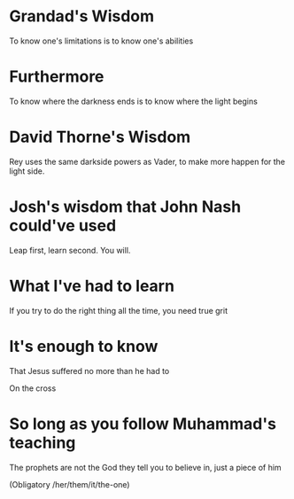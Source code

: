 # Grandad's Wisdom

To know one's limitations is to know one's abilities

# Furthermore

To know where the darkness ends is to know where the light begins

# David Thorne's Wisdom

Rey uses the same darkside powers as Vader, to make more happen for the light
side.

# Josh's wisdom that John Nash could've used

Leap first, learn second. You will.

# What I've had to learn

If you try to do the right thing all the time, you need true grit

# It's enough to know

That Jesus suffered no more than he had to

On the cross

# So long as you follow Muhammad's teaching

The prophets are not the God they tell you to believe in, just a piece of him

(Obligatory /her/them/it/the-one)
